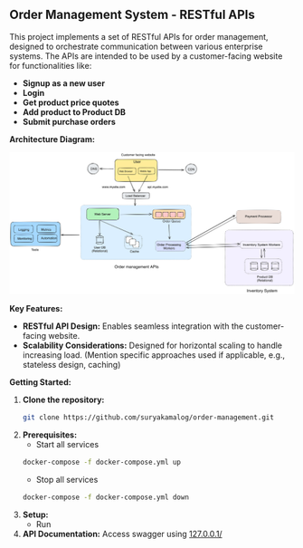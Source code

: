 ## Order Management System - RESTful APIs

This project implements a set of RESTful APIs for order management, designed to orchestrate communication between various enterprise systems. The APIs are intended to be used by a customer-facing website for functionalities like:
* **Signup as a new user**
* **Login**
* **Get product price quotes**
* **Add product to Product DB**
* **Submit purchase orders**

**Architecture Diagram:**

![Alt text](https://github.com/suryakamalog/order-management/blob/main/order-management-architecture.png "Architecture diagram")

**Key Features:**

* **RESTful API Design:** Enables seamless integration with the customer-facing website.
* **Scalability Considerations:** Designed for horizontal scaling to handle increasing load. (Mention specific approaches used if applicable, e.g., stateless design, caching)

**Getting Started:**

1. **Clone the repository:**  
   ```bash
   git clone https://github.com/suryakamalog/order-management.git
   ```
2. **Prerequisites:**
   * Start all services
   ```bash
   docker-compose -f docker-compose.yml up
   ```
   * Stop all services
   ```bash
   docker-compose -f docker-compose.yml down
   ```
4. **Setup:**
   * Run 
6. **API Documentation:** Access swagger using [127.0.0.1/](http://127.0.0.1:5001/)

